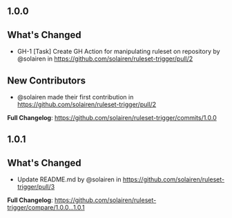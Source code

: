 

## 1.0.0

## What's Changed
* GH-1 [Task] Create GH Action for manipulating ruleset on repository by @solairen in https://github.com/solairen/ruleset-trigger/pull/2

## New Contributors
* @solairen made their first contribution in https://github.com/solairen/ruleset-trigger/pull/2

**Full Changelog**: https://github.com/solairen/ruleset-trigger/commits/1.0.0

## 1.0.1

## What's Changed
* Update README.md by @solairen in https://github.com/solairen/ruleset-trigger/pull/3


**Full Changelog**: https://github.com/solairen/ruleset-trigger/compare/1.0.0...1.0.1